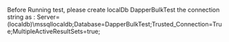 ﻿Before Running test, please create localDb DapperBulkTest
the connection string as : Server=(localdb)\\mssqllocaldb;Database=DapperBulkTest;Trusted_Connection=True;MultipleActiveResultSets=true;